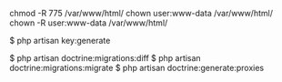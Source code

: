 chmod -R 775 /var/www/html/
chown user:www-data /var/www/html/
chown -R user:www-data /var/www/html/



$ php artisan key:generate

$ php artisan doctrine:migrations:diff
$ php artisan doctrine:migrations:migrate
$ php artisan doctrine:generate:proxies






